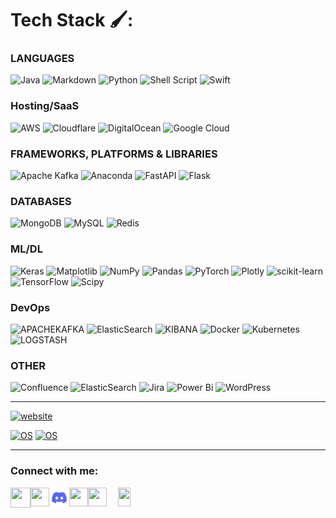 # Tech Stack 🖌:

### LANGUAGES
![Java](https://img.shields.io/badge/java-%23ED8B00.svg?style=plastic&logo=openjdk&logoColor=white) 
![Markdown](https://img.shields.io/badge/markdown-%23000000.svg?style=plastic&logo=markdown&logoColor=white) 
![Python](https://img.shields.io/badge/python-3670A0?style=plastic&logo=python&logoColor=ffdd54) 
![Shell Script](https://img.shields.io/badge/shell_script-%23121011.svg?style=plastic&logo=gnu-bash&logoColor=white) 
![Swift](https://img.shields.io/badge/swift-F54A2A?style=plastic&logo=swift&logoColor=white) 

### Hosting/SaaS
![AWS](https://img.shields.io/badge/AWS-%23FF9900.svg?style=plastic&logo=amazon-aws&logoColor=white) 
![Cloudflare](https://img.shields.io/badge/Cloudflare-F38020?style=plastic&logo=Cloudflare&logoColor=white) 
![DigitalOcean](https://img.shields.io/badge/DigitalOcean-%230167ff.svg?style=plastic&logo=digitalOcean&logoColor=white) 
![Google Cloud](https://img.shields.io/badge/GoogleCloud-%234285F4.svg?style=plastic&logo=google-cloud&logoColor=white) 

### FRAMEWORKS, PLATFORMS & LIBRARIES
![Apache Kafka](https://img.shields.io/badge/Apache%20Kafka-000?style=plastic&logo=apachekafka) 
![Anaconda](https://img.shields.io/badge/Anaconda-%2344A833.svg?style=plastic&logo=anaconda&logoColor=white) 
![FastAPI](https://img.shields.io/badge/FastAPI-005571?style=plastic&logo=fastapi) 
![Flask](https://img.shields.io/badge/flask-%23000.svg?style=plastic&logo=flask&logoColor=white) 

### DATABASES
![MongoDB](https://img.shields.io/badge/MongoDB-%234ea94b.svg?style=plastic&logo=mongodb&logoColor=white) 
![MySQL](https://img.shields.io/badge/mysql-%2300000f.svg?style=plastic&logo=mysql&logoColor=white) 
![Redis](https://img.shields.io/badge/redis-%23DD0031.svg?style=plastic&logo=redis&logoColor=white) 

### ML/DL
![Keras](https://img.shields.io/badge/Keras-%23D00000.svg?style=plastic&logo=Keras&logoColor=white) 
![Matplotlib](https://img.shields.io/badge/Matplotlib-%23ffffff.svg?style=plastic&logo=Matplotlib&logoColor=black) 
![NumPy](https://img.shields.io/badge/numpy-%23013243.svg?style=plastic&logo=numpy&logoColor=white) 
![Pandas](https://img.shields.io/badge/pandas-%23150458.svg?style=plastic&logo=pandas&logoColor=white) 
![PyTorch](https://img.shields.io/badge/PyTorch-%23EE4C2C.svg?style=plastic&logo=PyTorch&logoColor=white) 
![Plotly](https://img.shields.io/badge/Plotly-%233F4F75.svg?style=plastic&logo=plotly&logoColor=white) 
![scikit-learn](https://img.shields.io/badge/scikit--learn-%23F7931E.svg?style=plastic&logo=scikit-learn&logoColor=white) 
![TensorFlow](https://img.shields.io/badge/TensorFlow-%23FF6F00.svg?style=plastic&logo=TensorFlow&logoColor=white) 
![Scipy](https://img.shields.io/badge/SciPy-%230C55A5.svg?style=plastic&logo=scipy&logoColor=%white) 

### DevOps
![APACHEKAFKA](https://img.shields.io/badge/apachekafka-231F20.svg?style=plastic&logo=apachekafka&logoColor=white&color=%23231F20) 
![ElasticSearch](https://img.shields.io/badge/-ElasticSearch-005571?style=plastic&logo=elasticsearch) 
![KIBANA](https://img.shields.io/badge/kibana-005571.svg?style=plastic&logo=kibana&logoColor=white&color=%23005571) 
![Docker](https://img.shields.io/badge/docker-%230db7ed.svg?style=plastic&logo=docker&logoColor=white) 
![Kubernetes](https://img.shields.io/badge/kubernetes-%23326ce5.svg?style=plastic&logo=kubernetes&logoColor=white) 
![LOGSTASH](https://img.shields.io/badge/logstash-005571.svg?style=plastic&logo=logstash) 

### OTHER
![Confluence](https://img.shields.io/badge/confluence-%23172BF4.svg?style=plastic&logo=confluence&logoColor=white) 
![ElasticSearch](https://img.shields.io/badge/-ElasticSearch-005571?style=plastic&logo=elasticsearch) 
![Jira](https://img.shields.io/badge/jira-%230A0FFF.svg?style=plastic&logo=jira&logoColor=white) 
![Power Bi](https://img.shields.io/badge/power_bi-F2C811?style=plastic&logo=powerbi&logoColor=black) 
![WordPress](https://img.shields.io/badge/WordPress-%23117AC9.svg?style=plastic&logo=WordPress&logoColor=white)




--------


[![website](https://img.shields.io/badge/Website-DominikHuffield-informational?style=flat-square&color=black&logo=vercel&logoColor=white)](https://portingdata.com)

[![OS](https://img.shields.io/badge/OS-macOS-informational?style=flat-square&logo=apple&logoColor=white)](https://en.wikipedia.org/wiki/MacOS)
[![OS](https://img.shields.io/badge/OS-Linux-informational?style=flat-square&logo=linux&logoColor=white)](https://en.wikipedia.org/wiki/Linux)

--------
### Connect with me:
[<img align=left height=32 width=32 src="https://cogentdom.files.wordpress.com/2023/09/portfolio-icon.png" />][portfolio]
[<img align=left height=30 width=30 src="https://cogentdom.files.wordpress.com/2023/09/tensoraudio_logo.png" />][website]
[<img align=left width=32 height=32 src="https://raw.githubusercontent.com/github/explore/80688e429a7d4ef2fca1e82350fe8e3517d3494d/topics/discord/discord.png" />][discord]
[<img align=left width=30 height=30 src="https://cogentdom.files.wordpress.com/2023/09/linkedin_logo.png" />][linkedin]
[<img aligh=left width=30 height=30 src="https://cogentdom.files.wordpress.com/2023/09/reasearch-gate-logo-3.png" />][research-gate]&emsp;
[<img aligh=left width=20 height=30 src="https://cogentdom.files.wordpress.com/2023/09/kaggle-logo-1.png" />][kaggle]

[website]: https://tensoraudio.com/
[portfolio]: https://portingdata.com/
[discord]: https://discord.gg/tCWFyAHz
[linkedin]: https://www.linkedin.com/in/dominik-huffield/
[kaggle]: https://www.kaggle.com/dominikhuffield/competitions
[research-gate]: https://www.researchgate.net/profile/Dominik-Huffield

